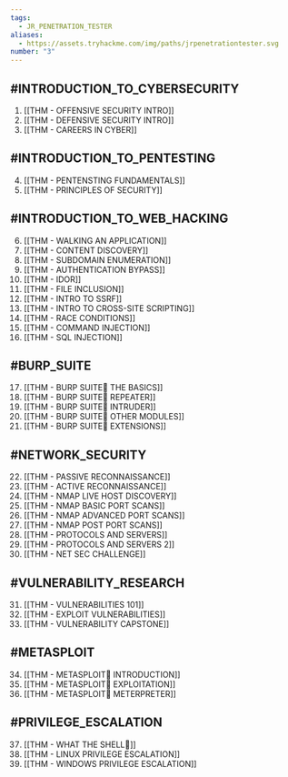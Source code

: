 ```yaml
---
tags:
  - JR_PENETRATION_TESTER
aliases:
  - https://assets.tryhackme.com/img/paths/jrpenetrationtester.svg
number: "3"
---
```

## #INTRODUCTION_TO_CYBERSECURITY

1. [[THM - OFFENSIVE SECURITY INTRO]]
2. [[THM - DEFENSIVE SECURITY INTRO]]
3. [[THM - CAREERS IN CYBER]]

## #INTRODUCTION_TO_PENTESTING

4. [[THM - PENTENSTING FUNDAMENTALS]]
5. [[THM - PRINCIPLES OF SECURITY]]

## #INTRODUCTION_TO_WEB_HACKING

6. [[THM - WALKING AN APPLICATION]]
7. [[THM - CONTENT DISCOVERY]]
8. [[THM - SUBDOMAIN ENUMERATION]]
9. [[THM - AUTHENTICATION BYPASS]]
10. [[THM - IDOR]]
11. [[THM - FILE INCLUSION]]
12. [[THM - INTRO TO SSRF]]
13. [[THM - INTRO TO CROSS-SITE SCRIPTING]]
14. [[THM - RACE CONDITIONS]]
15. [[THM - COMMAND INJECTION]]
16. [[THM - SQL INJECTION]]

## #BURP_SUITE

17. [[THM - BURP SUITE THE BASICS]]
18. [[THM - BURP SUITE REPEATER]]
19. [[THM - BURP SUITE INTRUDER]]
20. [[THM - BURP SUITE OTHER MODULES]]
21. [[THM - BURP SUITE EXTENSIONS]]

## #NETWORK_SECURITY

22. [[THM - PASSIVE RECONNAISSANCE]]
23. [[THM - ACTIVE RECONNAISSANCE]]
24. [[THM - NMAP LIVE HOST DISCOVERY]]
25. [[THM - NMAP BASIC PORT SCANS]]
26. [[THM - NMAP ADVANCED PORT SCANS]]
27. [[THM - NMAP POST PORT SCANS]]
28. [[THM - PROTOCOLS AND SERVERS]]
29. [[THM - PROTOCOLS AND SERVERS 2]]
30. [[THM - NET SEC CHALLENGE]]

## #VULNERABILITY_RESEARCH

31. [[THM - VULNERABILITIES 101]]
32. [[THM - EXPLOIT VULNERABILITIES]]
33. [[THM - VULNERABILITY CAPSTONE]]

## #METASPLOIT

34. [[THM - METASPLOIT INTRODUCTION]]
35. [[THM - METASPLOIT EXPLOITATION]]
36. [[THM - METASPLOIT METERPRETER]]

## #PRIVILEGE_ESCALATION

37. [[THM - WHAT THE SHELL]]
38. [[THM - LINUX PRIVILEGE ESCALATION]]
39. [[THM - WINDOWS PRIVILEGE ESCALATION]]
